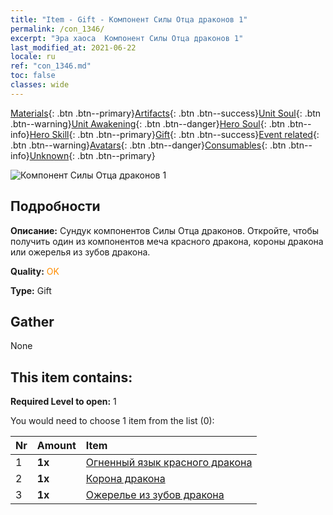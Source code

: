 ```yaml
---
title: "Item - Gift - Компонент Силы Отца драконов 1"
permalink: /con_1346/
excerpt: "Эра хаоса  Компонент Силы Отца драконов 1"
last_modified_at: 2021-06-22
locale: ru
ref: "con_1346.md"
toc: false
classes: wide
---
```

 [Materials](/ItemsRU/){: .btn .btn--primary}[Artifacts](/ItemsRU/Artifacts/){: .btn .btn--success}[Unit Soul](/ItemsRU/UnitSoul/){: .btn .btn--warning}[Unit Awakening](/ItemsRU/UnitAwakening/){: .btn .btn--danger}[Hero Soul](/ItemsRU/HeroSoul/){: .btn .btn--info}[Hero Skill](/ItemsRU/HeroSkill/){: .btn .btn--primary}[Gift](/ItemsRU/Gift/){: .btn .btn--success}[Event related](/ItemsRU/Events/){: .btn .btn--warning}[Avatars](/ItemsRU/Avatars/){: .btn .btn--danger}[Consumables](/ItemsRU/Consumables/){: .btn .btn--info}[Unknown](/ItemsRU/Unknown/){: .btn .btn--primary}

 ![Компонент Силы Отца драконов 1](/images/t/i_906025.png)

## Подробности
 **Описание:** Сундук компонентов Силы Отца драконов. Откройте, чтобы получить один из компонентов меча красного дракона, короны дракона или ожерелья из зубов дракона.

 **Quality:** <span style="color: #FF8C00">OK</span>

 **Type:** Gift

## Gather

  None

## This item contains:

 **Required Level to open:** 1

 You would need to choose 1 item from the list (0):

  | Nr | Amount |     Item    |
  |:---|:-------|:------------|
  | 1 |  **1x** | [Огненный язык красного дракона](/ItemsRU/art_146/) |  | 
  | 2 |  **1x** | [Корона дракона](/ItemsRU/art_147/) |  | 
  | 3 |  **1x** | [Ожерелье из зубов дракона](/ItemsRU/art_149/) |  | 
